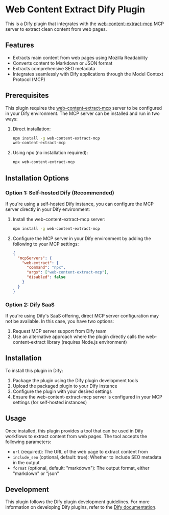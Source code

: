 # Web Content Extract Dify Plugin

This is a Dify plugin that integrates with the [web-content-extract-mcp](https://github.com/Amoyens1s/web-content-extract-mcp) MCP server to extract clean content from web pages.

## Features

- Extracts main content from web pages using Mozilla Readability
- Converts content to Markdown or JSON format
- Extracts comprehensive SEO metadata
- Integrates seamlessly with Dify applications through the Model Context Protocol (MCP)

## Prerequisites

This plugin requires the [web-content-extract-mcp](https://github.com/Amoyens1s/web-content-extract-mcp) server to be configured in your Dify environment. The MCP server can be installed and run in two ways:

1. Direct installation:

   ```bash
   npm install -g web-content-extract-mcp
   web-content-extract-mcp
   ```

2. Using npx (no installation required):
   ```bash
   npx web-content-extract-mcp
   ```

## Installation Options

### Option 1: Self-hosted Dify (Recommended)

If you're using a self-hosted Dify instance, you can configure the MCP server directly in your Dify environment:

1. Install the web-content-extract-mcp server:

   ```bash
   npm install -g web-content-extract-mcp
   ```

2. Configure the MCP server in your Dify environment by adding the following to your MCP settings:
   ```json
   {
     "mcpServers": {
       "web-extract": {
         "command": "npx",
         "args": ["web-content-extract-mcp"],
         "disabled": false
       }
     }
   }
   ```

### Option 2: Dify SaaS

If you're using Dify's SaaS offering, direct MCP server configuration may not be available. In this case, you have two options:

1. Request MCP server support from Dify team
2. Use an alternative approach where the plugin directly calls the web-content-extract library (requires Node.js environment)

## Installation

To install this plugin in Dify:

1. Package the plugin using the Dify plugin development tools
2. Upload the packaged plugin to your Dify instance
3. Configure the plugin with your desired settings
4. Ensure the web-content-extract-mcp server is configured in your MCP settings (for self-hosted instances)

## Usage

Once installed, this plugin provides a tool that can be used in Dify workflows to extract content from web pages. The tool accepts the following parameters:

- `url` (required): The URL of the web page to extract content from
- `include_seo` (optional, default: true): Whether to include SEO metadata in the output
- `format` (optional, default: "markdown"): The output format, either "markdown" or "json"

## Development

This plugin follows the Dify plugin development guidelines. For more information on developing Dify plugins, refer to the [Dify documentation](https://docs.dify.ai/zh-hans/plugins/quick-start/develop-plugins/tool-plugin).
